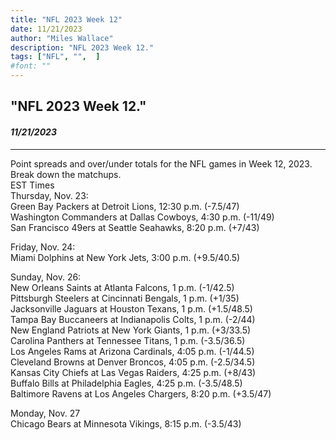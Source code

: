 ```yaml
---
title: "NFL 2023 Week 12"
date: 11/21/2023
author: "Miles Wallace"
description: "NFL 2023 Week 12."
tags: ["NFL", "",  ]
#font: ""
---
```

## "NFL 2023 Week 12."
#### _11/21/2023_ 
____
Point spreads and over/under totals for the NFL games in Week 12, 2023.  
Break down the matchups.  
EST Times   
Thursday, Nov. 23:   
Green Bay Packers at Detroit Lions, 12:30 p.m. (-7.5/47)    
Washington Commanders at Dallas Cowboys, 4:30 p.m. (-11/49)  
San Francisco 49ers at Seattle Seahawks, 8:20 p.m. (+7/43)  
  
Friday, Nov. 24:   
Miami Dolphins at New York Jets, 3:00 p.m. (+9.5/40.5)  
  
Sunday, Nov. 26:  
New Orleans Saints at Atlanta Falcons, 1 p.m. (-1/42.5)  
Pittsburgh Steelers at Cincinnati Bengals, 1 p.m. (+1/35)  
Jacksonville Jaguars at Houston Texans, 1 p.m. (+1.5/48.5)  
Tampa Bay Buccaneers at Indianapolis Colts, 1 p.m. (-2/44)  
New England Patriots at New York Giants, 1 p.m. (+3/33.5)  
Carolina Panthers at Tennessee Titans, 1 p.m. (-3.5/36.5)  
Los Angeles Rams at Arizona Cardinals, 4:05 p.m. (-1/44.5)  
Cleveland Browns at Denver Broncos, 4:05 p.m. (-2.5/34.5)  
Kansas City Chiefs at Las Vegas Raiders, 4:25 p.m. (+8/43)  
Buffalo Bills at Philadelphia Eagles, 4:25 p.m. (-3.5/48.5)  
Baltimore Ravens at Los Angeles Chargers, 8:20 p.m. (+3.5/47)  
  
Monday, Nov. 27  
Chicago Bears at Minnesota Vikings, 8:15 p.m. (-3.5/43)  
  
